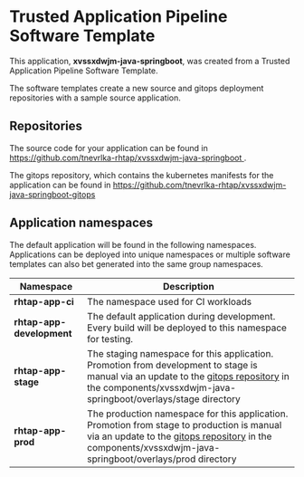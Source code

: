 # Trusted Application Pipeline Software Template

This application, **xvssxdwjm-java-springboot**, was created from a Trusted Application Pipeline Software Template.

The software templates create a new source and gitops deployment repositories with a sample source application. 

## Repositories

The source code for your application can be found in [https://github.com/tnevrlka-rhtap/xvssxdwjm-java-springboot ](https://github.com/tnevrlka-rhtap/xvssxdwjm-java-springboot ).
 
The gitops repository, which contains the kubernetes manifests for the application can be found in 
[https://github.com/tnevrlka-rhtap/xvssxdwjm-java-springboot-gitops ](https://github.com/tnevrlka-rhtap/xvssxdwjm-java-springboot-gitops ) 

## Application namespaces 

The default application will be found in the following namespaces. Applications can be deployed into unique namespaces or multiple software templates can also bet generated into the same group namespaces.  

|  Namespace   |  Description   |  
| -------- | -------- |
| **rhtap-app-ci** | The namespace used for CI workloads |
| **rhtap-app-development** | The default application during development. Every build will be deployed to this namespace for testing. |
| **rhtap-app-stage** | The staging namespace for this application. Promotion from development to stage is manual via an update to the [gitops repository](https://github.com/tnevrlka-rhtap/xvssxdwjm-java-springboot-gitops ) in the components/xvssxdwjm-java-springboot/overlays/stage directory |
| **rhtap-app-prod** | The production namespace for this application. Promotion from stage to production is manual via an update to the [gitops repository](https://github.com/tnevrlka-rhtap/xvssxdwjm-java-springboot-gitops ) in the components/xvssxdwjm-java-springboot/overlays/prod directory |